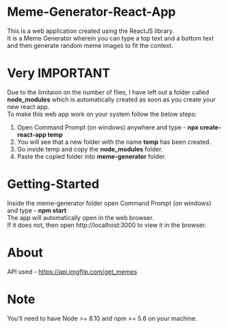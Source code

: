 # Meme-Generator-React-App
This is a web application created using the ReactJS library.<br/> It is a Meme Generator wherein you can type a top text and a bottom text and then generate random meme images to fit the context.

# Very IMPORTANT
Due to the limitaion on the number of files, I have left out a folder called **node_modules** which is automatically created as soon as you create your new react app. <br/>
To make this web app work on your system follow the below steps: <br/>
1. Open Command Prompt (on windows) anywhere and type - **npx create-react-app temp** <br/>
2. You will see that a new folder with the name **temp** has been created.<br/>
3. Go inside temp and copy the **node_modules** folder.<br/>
4. Paste the copied folder into **meme-generator** folder.<br/>

# Getting-Started
Inside the meme-generator folder open Command Prompt (on windows) and type - **npm start** <br/>
The app will automatically open in the web browser.<br/>
If it does not, then open <a>http://localhost:3000</a> to view it in the browser.

# About
API used - <a>https://api.imgflip.com/get_memes</a>

# Note
You’ll need to have Node >= 8.10 and npm >= 5.6 on your machine.<br/>
